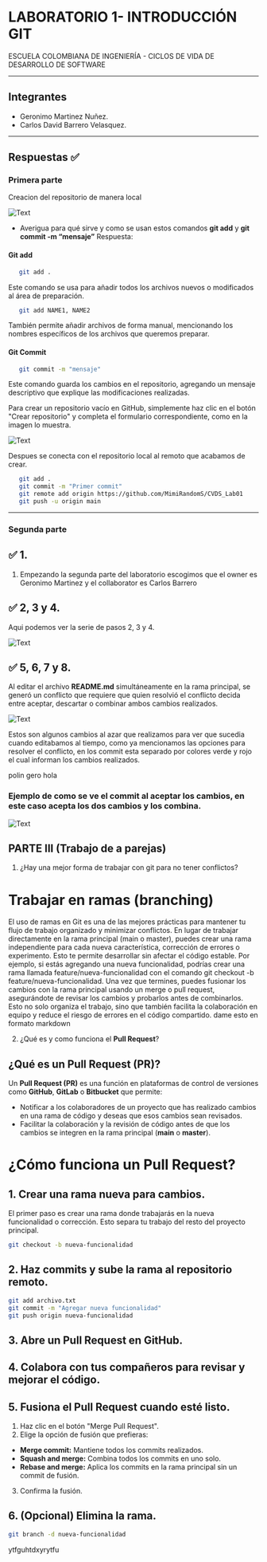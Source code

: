 # LABORATORIO 1- INTRODUCCIÓN GIT
ESCUELA COLOMBIANA DE INGENIERÍA - CICLOS DE VIDA DE DESARROLLO DE SOFTWARE

---

## Integrantes
- Geronimo Martinez Nuñez.
- Carlos David Barrero Velasquez.

---

## Respuestas ✅
### Primera parte
Creacion del repositorio de manera local 

![Text](assets/img1.png)

-	Averigua para qué sirve y como se usan estos comandos **git add** y **git commit -m “mensaje”**
Respuesta:
#### Git add
```bash
   git add .
```
Este comando se usa para añadir todos los archivos nuevos o modificados al área de preparación.

```bash
   git add NAME1, NAME2
```
También permite añadir archivos de forma manual, mencionando los nombres específicos de los archivos que queremos preparar.

#### Git Commit
```bash
   git commit -m "mensaje"
```
Este comando guarda los cambios en el repositorio, agregando un mensaje descriptivo que explique las modificaciones realizadas.

Para crear un repositorio vacío en GitHub, simplemente haz clic en el botón "Crear repositorio" y completa el formulario correspondiente, como en la imagen lo muestra.

![Text](assets/Img3.png)

Despues se conecta con el repositorio local al remoto que acabamos de crear.
```bash
   git add .
   git commit -m "Primer commit"
   git remote add origin https://github.com/MimiRandomS/CVDS_Lab01
   git push -u origin main
```

---

### Segunda parte

## :white_check_mark: 1.
1. Empezando la segunda parte del laboratorio escogimos que el owner es Geronimo Martinez y el collaborator es Carlos Barrero
## :white_check_mark: 2, 3 y 4.

Aqui podemos ver la serie de pasos 2, 3 y 4.

![Text](assets/img4.png)

## :white_check_mark: 5, 6, 7 y 8.

Al editar el archivo **README.md** simultáneamente en la rama principal, se generó un conflicto que requiere que quien resolvió el conflicto decida entre aceptar, descartar o combinar ambos cambios realizados.

![Text](assets/img5.png)

Estos son algunos cambios al azar que realizamos para ver que sucedia cuando editabamos al tiempo, como ya mencionamos las opciones para resolver el conflicto, en los commit esta separado por colores verde y rojo el cual informan los cambios realizados.

polin
gero
hola

### Ejemplo de como se ve el commit al aceptar los cambios, en este caso acepta los dos cambios y los combina.

![Text](assets/img2.png)

## PARTE III (Trabajo de a parejas)

1.	¿Hay una mejor forma de trabajar con git para no tener conflictos?

# Trabajar en ramas (branching)

El uso de ramas en Git es una de las mejores prácticas para mantener tu flujo de trabajo organizado y minimizar conflictos. En lugar de trabajar directamente en la rama principal (main o master), puedes crear una rama independiente para cada nueva característica, corrección de errores o experimento. Esto te permite desarrollar sin afectar el código estable. Por ejemplo, si estás agregando una nueva funcionalidad, podrías crear una rama llamada feature/nueva-funcionalidad con el comando git checkout -b feature/nueva-funcionalidad. Una vez que termines, puedes fusionar los cambios con la rama principal usando un merge o pull request, asegurándote de revisar los cambios y probarlos antes de combinarlos. Esto no solo organiza el trabajo, sino que también facilita la colaboración en equipo y reduce el riesgo de errores en el código compartido.
dame esto en formato markdown

2.	¿Qué es y como funciona el **Pull Request**?

## **¿Qué es un Pull Request (PR)?**
Un **Pull Request (PR)** es una función en plataformas de control de versiones como **GitHub**, **GitLab** o **Bitbucket** que permite:

- Notificar a los colaboradores de un proyecto que has realizado cambios en una rama de código y deseas que esos cambios sean revisados.
- Facilitar la colaboración y la revisión de código antes de que los cambios se integren en la rama principal (**main** o **master**).

# ¿Cómo funciona un Pull Request?

## **1. Crear una rama nueva para cambios.**
El primer paso es crear una rama donde trabajarás en la nueva funcionalidad o corrección. Esto separa tu trabajo del resto del proyecto principal.

```bash
git checkout -b nueva-funcionalidad
```
## **2. Haz commits y sube la rama al repositorio remoto.**
```bash
git add archivo.txt
git commit -m "Agregar nueva funcionalidad"
git push origin nueva-funcionalidad
```
## **3. Abre un Pull Request en GitHub.**
## **4. Colabora con tus compañeros para revisar y mejorar el código.**
## **5. Fusiona el Pull Request cuando esté listo.**
1. Haz clic en el botón "Merge Pull Request".
2. Elige la opción de fusión que prefieras:
* **Merge commit:** Mantiene todos los commits realizados.
* **Squash and merge:** Combina todos los commits en uno solo.
* **Rebase and merge:** Aplica los commits en la rama principal sin un commit de fusión.
3. Confirma la fusión.
## **6. (Opcional) Elimina la rama.**
```bash
git branch -d nueva-funcionalidad
```

ytfguhtdxyrytfu